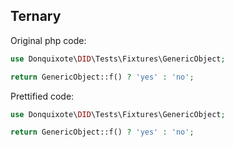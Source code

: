 ## Ternary

Original php code:

```php
use Donquixote\DID\Tests\Fixtures\GenericObject;

return GenericObject::f() ? 'yes' : 'no';
```

Prettified code:

```php
use Donquixote\DID\Tests\Fixtures\GenericObject;

return GenericObject::f() ? 'yes' : 'no';
```
